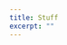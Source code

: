 ```yaml
---
title: Stuff
excerpt: ""
---
```


<!---
{% include button.html text="Here" link="https://brianfu.net/assets/docs/frc.pdf" %}
-->